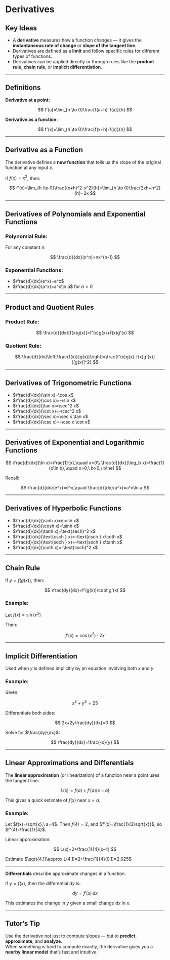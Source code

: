 # Derivatives

## Key Ideas

- A **derivative** measures how a function changes — it gives the **instantaneous rate of change** or **slope of the tangent line**.
- Derivatives are defined as a **limit** and follow specific rules for different types of functions.
- Derivatives can be applied directly or through rules like the **product rule**, **chain rule**, or **implicit differentiation**.

---

## Definitions

**Derivative at a point:**

$$
f'(a)=\lim_{h \to 0}\frac{f(a+h)-f(a)}{h}
$$

**Derivative as a function:**

$$
f'(x)=\lim_{h \to 0}\frac{f(x+h)-f(x)}{h}
$$

---

## Derivative as a Function

The derivative defines a **new function** that tells us the slope of the original function at any input $x$.

If $f(x)=x^2$, then:

$$
f'(x)=\lim_{h \to 0}\frac{(x+h)^2-x^2}{h}=\lim_{h \to 0}\frac{2xh+h^2}{h}=2x
$$

---

## Derivatives of Polynomials and Exponential Functions

### Polynomial Rule:  
For any constant $n$:

$$
\frac{d}{dx}(x^n)=nx^{n-1}
$$

### Exponential Functions:

- $\frac{d}{dx}(e^x)=e^x$
- $\frac{d}{dx}(a^x)=a^x\ln a$ for $a>0$

---

## Product and Quotient Rules

### Product Rule:

$$
\frac{d}{dx}[f(x)g(x)]=f'(x)g(x)+f(x)g'(x)
$$

### Quotient Rule:

$$
\frac{d}{dx}\left[\frac{f(x)}{g(x)}\right]=\frac{f'(x)g(x)-f(x)g'(x)}{[g(x)]^2}
$$

---

## Derivatives of Trigonometric Functions

- $\frac{d}{dx}(\sin x)=\cos x$
- $\frac{d}{dx}(\cos x)=-\sin x$
- $\frac{d}{dx}(\tan x)=\sec^2 x$
- $\frac{d}{dx}(\cot x)=-\csc^2 x$
- $\frac{d}{dx}(\sec x)=\sec x \tan x$
- $\frac{d}{dx}(\csc x)=-\csc x \cot x$


---

## Derivatives of Exponential and Logarithmic Functions

$$
\frac{d}{dx}(\ln x)=\frac{1}{x},\quad x>0\\
\frac{d}{dx}(\log_b x)=\frac{1}{x\ln b},\quad x>0,\ b>0,\ b\ne1
$$

Recall:

$$
\frac{d}{dx}(e^x)=e^x,\quad \frac{d}{dx}(a^x)=a^x\ln a
$$

---

## Derivatives of Hyperbolic Functions


- $\frac{d}{dx}(\sinh x)=\cosh x$
- $\frac{d}{dx}(\cosh x)=\sinh x$
- $\frac{d}{dx}(\tanh x)=\text{sech}^2 x$
- $\frac{d}{dx}(\text{csch } x)=-\text{csch } x\coth x$
- $\frac{d}{dx}(\text{sech } x)=-\text{sech } x\tanh x$
- $\frac{d}{dx}(\coth x)=-\text{csch}^2 x$


---

## Chain Rule

If $y=f(g(x))$, then:

$$
\frac{dy}{dx}=f'(g(x))\cdot g'(x)
$$

### Example:

Let $f(x)=\sin(x^2)$

Then:

$$
f'(x)=\cos(x^2)\cdot 2x
$$

---

## Implicit Differentiation

Used when $y$ is defined implicitly by an equation involving both $x$ and $y$.

### Example:

Given:

$$
x^2+y^2=25
$$

Differentiate both sides:

$$
2x+2y\frac{dy}{dx}=0
$$

Solve for $\frac{dy}{dx}$:

$$
\frac{dy}{dx}=\frac{-x}{y}
$$

---

## Linear Approximations and Differentials

The **linear approximation** (or linearization) of a function near a point uses the tangent line:

$$
L(x)=f(a)+f'(a)(x-a)
$$

This gives a quick estimate of $f(x)$ near $x=a$.

### Example:

Let $f(x)=\sqrt{x},\ a=4$. Then $f(4)=2$, and $f'(x)=\frac{1}{2\sqrt{x}}$, so $f'(4)=\frac{1}{4}$.

Linear approximation:

$$
L(x)=2+\frac{1}{4}(x-4)
$$

Estimate $\sqrt{4.1}\approx L(4.1)=2+\frac{1}{4}(0.1)=2.025$

---

**Differentials** describe approximate changes in a function.

If $y=f(x)$, then the differential $dy$ is:

$$
dy=f'(x)\,dx
$$

This estimates the change in $y$ given a small change $dx$ in $x$.

---

## Tutor’s Tip

Use the derivative not just to compute slopes — but to **predict**, **approximate**, and **analyze**.  
When something is hard to compute exactly, the derivative gives you a **nearby linear model** that’s fast and intuitive.
